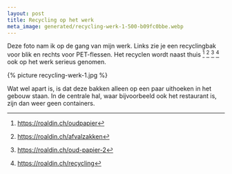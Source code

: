 ```yaml
---
layout: post
title: Recycling op het werk
meta_image: generated/recycling-werk-1-500-b09fc0bbe.webp
---
```


Deze foto nam ik op de gang van mijn werk. Links zie je een recyclingbak voor blik en rechts voor PET-flessen. Het recyclen wordt naast thuis [^1] [^2] [^3] [^4] ook op het werk serieus genomen.

{% picture recycling-werk-1.jpg %}

Wat wel apart is, is dat deze bakken alleen op een paar uithoeken in het gebouw staan. In de centrale hal, waar bijvoorbeeld ook het restaurant is, zijn dan weer geen containers.

[^1]: https://roaldin.ch/oudpapier
[^2]: https://roaldin.ch/afvalzakken
[^3]: https://roaldin.ch/oud-papier-2
[^4]: https://roaldin.ch/recycling
